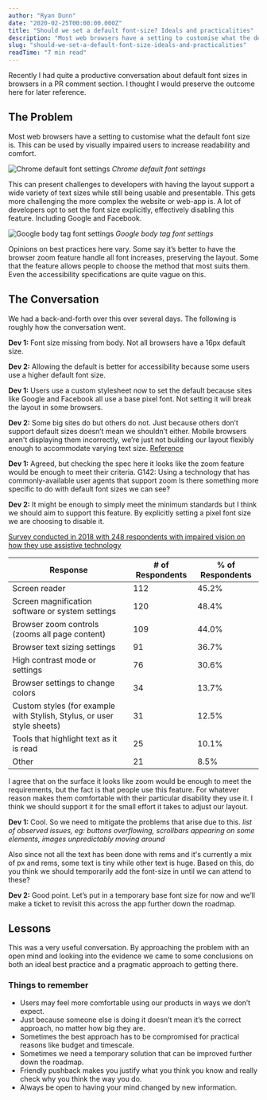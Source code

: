 ```yaml
---
author: "Ryan Dunn"
date: "2020-02-25T00:00:00.000Z"
title: "Should we set a default font-size? Ideals and practicalities"
description: "Most web browsers have a setting to customise what the default font size is. This can be used by visually impaired users to increase readability."
slug: "should-we-set-a-default-font-size-ideals-and-practicalities"
readTime: "7 min read"
---
```


Recently I had quite a productive conversation about default font sizes in browsers in a PR comment section. I thought I would preserve the outcome here for later reference.

## The Problem

Most web browsers have a setting to customise what the default font size is. This can be used by visually impaired users to increase readability and comfort.

![Chrome default font settings](../static/blog-images/chrome-default-font-settings.webp)
_Chrome default font settings_

This can present challenges to developers with having the layout support a wide variety of text sizes while still being usable and presentable. This gets more challenging the more complex the website or web-app is. A lot of developers opt to set the font size explicitly, effectively disabling this feature. Including Google and Facebook.

![Google body tag font settings](../static/blog-images/google-body-tag-font-settings.webp)
_Google body tag font settings_

Opinions on best practices here vary. Some say it’s better to have the browser zoom feature handle all font increases, preserving the layout. Some that the feature allows people to choose the method that most suits them. Even the accessibility specifications are quite vague on this.

## The Conversation

We had a back-and-forth over this over several days. The following is roughly how the conversation went.

**Dev 1:**
Font size missing from body. Not all browsers have a 16px default size.

**Dev 2:**
Allowing the default is better for accessibility because some users use a higher default font size.

**Dev 1:**
Users use a custom stylesheet now to set the default because sites like Google and Facebook all use a base pixel font. Not setting it will break the layout in some browsers.

**Dev 2:**
Some big sites do but others do not. Just because others don’t support default sizes doesn’t mean we shouldn’t either. Mobile browsers aren't displaying them incorrectly, we’re just not building our layout flexibly enough to accommodate varying text size.
[Reference](https://www.w3.org/WAI/older-users/developing/#p)

**Dev 1:**
Agreed, but checking the spec here it looks like the zoom feature would be enough to meet their criteria.
G142: Using a technology that has commonly-available user agents that support zoom
Is there something more specific to do with default font sizes we can see?

**Dev 2:**
It might be enough to simply meet the minimum standards but I think we should aim to support this feature. By explicitly setting a pixel font size we are choosing to disable it.

[Survey conducted in 2018 with 248 respondents with impaired vision on how they use assistive technology](https://webaim.org/projects/lowvisionsurvey2/)

| Response                                                               | # of Respondents | % of Respondents |
| ---------------------------------------------------------------------- | ---------------- | ---------------- |
| Screen reader                                                          | 112              | 45.2%            |
| Screen magnification software or system settings                       | 120              | 48.4%            |
| Browser zoom controls (zooms all page content)                         | 109              | 44.0%            |
| Browser text sizing settings                                           | 91               | 36.7%            |
| High contrast mode or settings                                         | 76               | 30.6%            |
| Browser settings to change colors                                      | 34               | 13.7%            |
| Custom styles (for example with Stylish, Stylus, or user style sheets) | 31               | 12.5%            |
| Tools that highlight text as it is read                                | 25               | 10.1%            |
| Other                                                                  | 21               | 8.5%             |

I agree that on the surface it looks like zoom would be enough to meet the requirements, but the fact is that people use this feature. For whatever reason makes them comfortable with their particular disability they use it. I think we should support it for the small effort it takes to adjust our layout.

**Dev 1:**
Cool. So we need to mitigate the problems that arise due to this. _list of observed issues, eg: buttons overflowing, scrollbars appearing on some elements, images unpredictably moving around_

Also since not all the text has been done with rems and it's currently a mix of px and rems, some text is tiny while other text is huge. Based on this, do you think we should temporarily add the font-size in until we can attend to these?

**Dev 2:**
Good point. Let’s put in a temporary base font size for now and we’ll make a ticket to revisit this across the app further down the roadmap.

## Lessons

This was a very useful conversation. By approaching the problem with an open mind and looking into the evidence we came to some conclusions on both an ideal best practice and a pragmatic approach to getting there.

### Things to remember

- Users may feel more comfortable using our products in ways we don’t expect.
- Just because someone else is doing it doesn’t mean it’s the correct approach, no matter how big they are.
- Sometimes the best approach has to be compromised for practical reasons like budget and timescale.
- Sometimes we need a temporary solution that can be improved further down the roadmap.
- Friendly pushback makes you justify what you think you know and really check why you think the way you do.
- Always be open to having your mind changed by new information.
